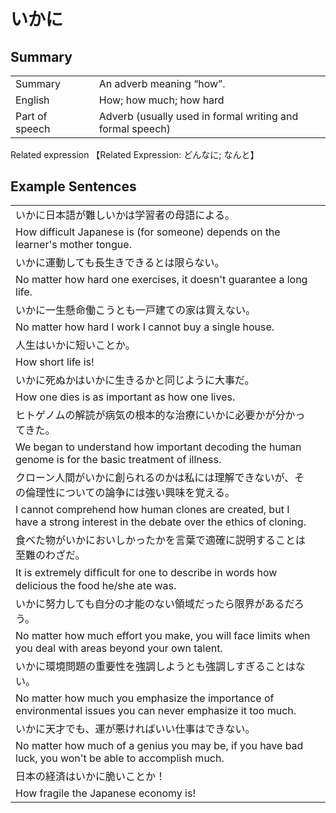 # いかに

## Summary

<table><tr>   <td>Summary<td>   <td>An adverb meaning “how”.</td><tr><tr>   <td>English<td>   <td>How; how much; how hard</td><tr><tr>   <td>Part of speech<td>   <td>Adverb (usually used in formal writing and formal speech)</td><tr></table><tr>   <td>Related expression<td>   <td>【Related Expression: どんなに; なんと】</td><tr></table></table>

## Example Sentences

<table><tr><td>いかに日本語が難しいかは学習者の母語による。<td><tr><tr><td>How difficult Japanese is (for someone) depends on the learner's mother tongue.<td><tr><tr><td>いかに運動しても長生きできるとは限らない。<td><tr><tr><td>No matter how hard one exercises, it doesn't guarantee a long life.<td><tr><tr><td>いかに一生懸命働こうとも一戸建ての家は買えない。<td><tr><tr><td>No matter how hard I work I cannot buy a single house.<td><tr><tr><td>人生はいかに短いことか。<td><tr><tr><td>How short life is!<td><tr><tr><td>いかに死ぬかはいかに生きるかと同じように大事だ。<td><tr><tr><td>How one dies is as important as how one lives.<td><tr><tr><td>ヒトゲノムの解読が病気の根本的な治療にいかに必要かが分かってきた。<td><tr><tr><td>We began to understand how important decoding the human genome is for the basic treatment of illness.<td><tr><tr><td>クローン人間がいかに創られるのかは私には理解できないが、その倫理性についての論争には強い興味を覚える。<td><tr><tr><td>I cannot comprehend how human clones are created, but I have a strong interest in the debate over the ethics of cloning.<td><tr><tr><td>食べた物がいかにおいしかったかを言葉で適確に説明することは至難のわざだ。<td><tr><tr><td>It is extremely difﬁcult for one to describe in words how delicious the food he/she ate was.<td><tr><tr><td>いかに努力しても自分の才能のない領域だったら限界があるだろう。<td><tr><tr><td>No matter how much effort you make, you will face limits when you deal with areas beyond your own talent.<td><tr><tr><td>いかに環境問題の重要性を強調しようとも強調しすぎることはない。<td><tr><tr><td>No matter how much you emphasize the importance of environmental issues you can never emphasize it too much.<td><tr><tr><td>いかに天才でも、運が悪ければいい仕事はできない。<td><tr><tr><td>No matter how much of a genius you may be, if you have bad luck, you won't be able to accomplish much.<td><tr><tr><td>日本の経済はいかに脆いことか！<td><tr><tr><td>How fragile the Japanese economy is!<td><tr></table>

